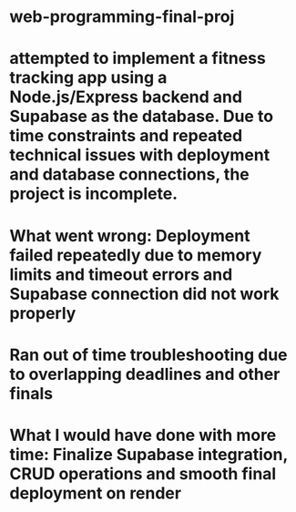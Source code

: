 # web-programming-final-proj
# attempted to implement a fitness tracking app using a Node.js/Express backend and Supabase as the database. Due to time constraints and repeated technical issues with deployment and database connections, the project is incomplete.
# What went wrong: Deployment failed repeatedly due to memory limits and timeout errors and Supabase connection did not work properly
# Ran out of time troubleshooting due to overlapping deadlines and other finals
# What I would have done with more time: Finalize Supabase integration, CRUD operations and smooth final deployment on render
